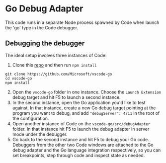 # Go Debug Adapter

This code runs in a separate Node process spawned by Code when launch the 'go' type in the Code debugger.

## Debugging the debugger

The ideal setup involves three instances of Code:

1. Clone this [repo](https://github.com/Microsoft/vscode-go) and then run `npm install`

```
git clone https://github.com/Microsoft/vscode-go
cd vscode-go
npm install
```

2. Open the `vscode-go` folder in one instance. Choose the `Launch Extension` debug target and hit F5 to launch a second instance.
3. In the second instance, open the Go application you'd like to test against. In that instance, create a new Go debug target pointing at the program you want to debug, and add `"debugServer": 4711` in the root of the configuration.
4. Open another instance of Code on the `vscode-go/src/debugAdapter` folder. In that instance hit F5 to launch the debug adapter in server mode under the debugger.
5. Go back to the second instance and hit F5 to debug your Go code. Debuggers from the other two Code windows are attached to the Go debug adapter and the Go language integration respectively, so you can set breakpoints, step through code and inspect state as needed.
